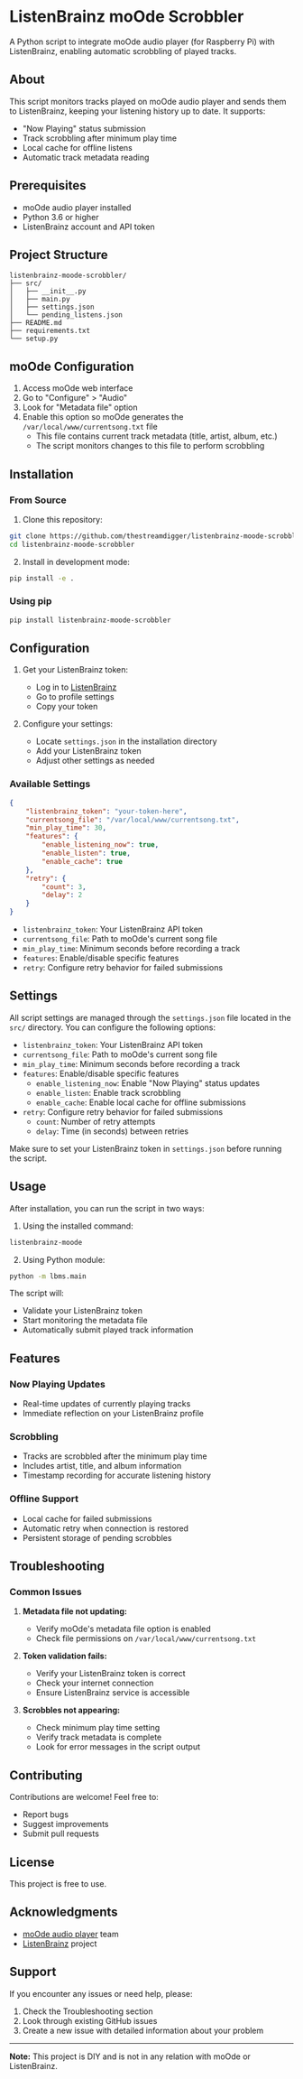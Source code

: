 # ListenBrainz moOde Scrobbler

A Python script to integrate moOde audio player (for Raspberry Pi) with ListenBrainz, enabling automatic scrobbling of played tracks.

## About

This script monitors tracks played on moOde audio player and sends them to ListenBrainz, keeping your listening history up to date. It supports:

- "Now Playing" status submission
- Track scrobbling after minimum play time
- Local cache for offline listens
- Automatic track metadata reading

## Prerequisites

- moOde audio player installed
- Python 3.6 or higher
- ListenBrainz account and API token

## Project Structure

```
listenbrainz-moode-scrobbler/
├── src/
│   ├── __init__.py
│   ├── main.py
│   ├── settings.json
│   └── pending_listens.json
├── README.md
├── requirements.txt
└── setup.py
```

## moOde Configuration

1. Access moOde web interface
2. Go to "Configure" > "Audio"
3. Look for "Metadata file" option
4. Enable this option so moOde generates the `/var/local/www/currentsong.txt` file
   - This file contains current track metadata (title, artist, album, etc.)
   - The script monitors changes to this file to perform scrobbling

## Installation

### From Source
1. Clone this repository:
```bash
git clone https://github.com/thestreamdigger/listenbrainz-moode-scrobbler.git
cd listenbrainz-moode-scrobbler
```

2. Install in development mode:
```bash
pip install -e .
```

### Using pip
```bash
pip install listenbrainz-moode-scrobbler
```

## Configuration

1. Get your ListenBrainz token:
   - Log in to [ListenBrainz](https://listenbrainz.org)
   - Go to profile settings
   - Copy your token

2. Configure your settings:
   - Locate `settings.json` in the installation directory
   - Add your ListenBrainz token
   - Adjust other settings as needed

### Available Settings

```json
{
    "listenbrainz_token": "your-token-here",
    "currentsong_file": "/var/local/www/currentsong.txt",
    "min_play_time": 30,
    "features": {
        "enable_listening_now": true,
        "enable_listen": true,
        "enable_cache": true
    },
    "retry": {
        "count": 3,
        "delay": 2
    }
}
```

- `listenbrainz_token`: Your ListenBrainz API token
- `currentsong_file`: Path to moOde's current song file
- `min_play_time`: Minimum seconds before recording a track
- `features`: Enable/disable specific features
- `retry`: Configure retry behavior for failed submissions

## Settings

All script settings are managed through the `settings.json` file located in the `src/` directory. You can configure the following options:

- `listenbrainz_token`: Your ListenBrainz API token
- `currentsong_file`: Path to moOde's current song file
- `min_play_time`: Minimum seconds before recording a track
- `features`: Enable/disable specific features
  - `enable_listening_now`: Enable "Now Playing" status updates
  - `enable_listen`: Enable track scrobbling
  - `enable_cache`: Enable local cache for offline submissions
- `retry`: Configure retry behavior for failed submissions
  - `count`: Number of retry attempts
  - `delay`: Time (in seconds) between retries

Make sure to set your ListenBrainz token in `settings.json` before running the script.

## Usage

After installation, you can run the script in two ways:

1. Using the installed command:
```bash
listenbrainz-moode
```

2. Using Python module:
```bash
python -m lbms.main
```

The script will:
- Validate your ListenBrainz token
- Start monitoring the metadata file
- Automatically submit played track information

## Features

### Now Playing Updates
- Real-time updates of currently playing tracks
- Immediate reflection on your ListenBrainz profile

### Scrobbling
- Tracks are scrobbled after the minimum play time
- Includes artist, title, and album information
- Timestamp recording for accurate listening history

### Offline Support
- Local cache for failed submissions
- Automatic retry when connection is restored
- Persistent storage of pending scrobbles

## Troubleshooting

### Common Issues

1. **Metadata file not updating:**
   - Verify moOde's metadata file option is enabled
   - Check file permissions on `/var/local/www/currentsong.txt`

2. **Token validation fails:**
   - Verify your ListenBrainz token is correct
   - Check your internet connection
   - Ensure ListenBrainz service is accessible

3. **Scrobbles not appearing:**
   - Check minimum play time setting
   - Verify track metadata is complete
   - Look for error messages in the script output

## Contributing

Contributions are welcome! Feel free to:
- Report bugs
- Suggest improvements
- Submit pull requests

## License

This project is free to use.

## Acknowledgments

- [moOde audio player](https://moodeaudio.org/) team
- [ListenBrainz](https://listenbrainz.org/) project

## Support

If you encounter any issues or need help, please:
1. Check the Troubleshooting section
2. Look through existing GitHub issues
3. Create a new issue with detailed information about your problem

---

**Note:** This project is DIY and is not in any relation with moOde or ListenBrainz.
